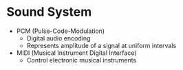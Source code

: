 
# Sound System

* PCM (Pulse-Code-Modulation)
  - Digital audio encoding
  - Represents amplitude of a signal at uniform intervals
* MIDI (Musical Instrument Digital Interface)
  - Control electronic musical instruments

